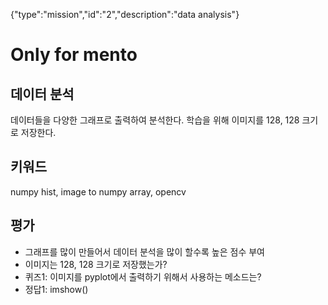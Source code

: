 {"type":"mission","id":"2","description":"data analysis"}
# Only for mento
## 데이터 분석
데이터들을 다양한 그래프로 출력하여 분석한다.
학습을 위해 이미지를 128, 128 크기로 저장한다.
## 키워드
numpy hist, image to numpy array, opencv
## 평가
* 그래프를 많이 만들어서 데이터 분석을 많이 할수록 높은 점수 부여
* 이미지는 128, 128 크기로 저장했는가?
* 퀴즈1: 이미지를 pyplot에서 출력하기 위해서 사용하는 메소드는?
* 정답1: imshow()

 
